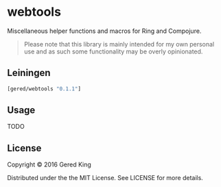 # webtools

Miscellaneous helper functions and macros for Ring and Compojure.

> Please note that this library is mainly intended for my own personal
> use and as such some functionality may be overly opinionated.

## Leiningen

```clojure
[gered/webtools "0.1.1"]
```

## Usage

TODO

## License

Copyright © 2016 Gered King

Distributed under the the MIT License. See LICENSE for more details.